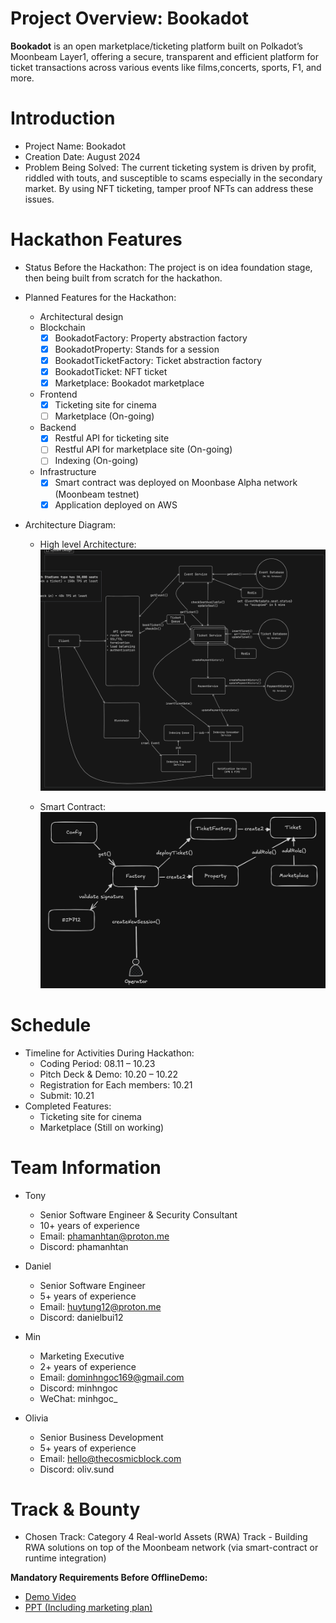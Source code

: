 # Project Overview: Bookadot

**Bookadot** is an open marketplace/ticketing platform built on Polkadot’s Moonbeam Layer1, offering a secure, transparent and efficient platform for ticket transactions across various events like films,concerts, sports, F1, and more.

# Introduction

- Project Name: Bookadot
- Creation Date: August 2024
- Problem Being Solved: The current ticketing system is driven by profit, riddled with touts, and susceptible to scams especially in the secondary market. By using NFT ticketing, tamper proof NFTs can address these issues.

# Hackathon Features

- Status Before the Hackathon: The project is on idea foundation stage, then being built from scratch for the hackathon.

- Planned Features for the Hackathon:
    - Architectural design
    - Blockchain
        - [x] BookadotFactory: Property abstraction factory 
        - [x] BookadotProperty: Stands for a session
        - [x] BookadotTicketFactory: Ticket abstraction factory 
        - [x] BookadotTicket: NFT ticket 
        - [x] Marketplace: Bookadot marketplace
    - Frontend
        - [x] Ticketing site for cinema
        - [ ] Marketplace (On-going)
    - Backend
        - [x] Restful API for ticketing site
        - [ ] Restful API for marketplace site (On-going)
        - [ ] Indexing (On-going)
    - Infrastructure
        - [x] Smart contract was deployed on Moonbase Alpha network (Moonbeam testnet)
        - [x] Application deployed on AWS

- Architecture Diagram:
    - High level Architecture:
    ![bookadot-high-level](./doc/bookadot-high-level-design.png)

    - Smart Contract:
    ![bookadot-smart-contract-flow](./doc/bookadot-smart-contract.jpeg)

# Schedule

- Timeline for Activities During Hackathon:
    - Coding Period: 08.11 – 10.23
    - Pitch Deck & Demo: 10.20 – 10.22
    - Registration for Each members: 10.21
    - Submit: 10.21
- Completed Features:
    - Ticketing site for cinema
    - Marketplace (Still on working)

# Team Information

- Tony
    - Senior Software Engineer & Security Consultant
    - 10+ years of experience
    - Email: phamanhtan@proton.me
    - Discord: phamanhtan

- Daniel
    - Senior Software Engineer
    - 5+ years of experience
    - Email: huytung12@proton.me
    - Discord: danielbui12

- Min
    - Marketing Executive
    - 2+ years of experience
    - Email: dominhngoc169@gmail.com
    - Discord: minhngoc
    - WeChat: minhgoc_

- Olivia
    - Senior Business Development
    - 5+ years of experience
    - Email: hello@thecosmicblock.com
    - Discord: oliv.sund

# Track & Bounty

- Chosen Track: Category 4 Real-world Assets (RWA) Track - Building RWA solutions on top of the Moonbeam network (via smart-contract or runtime integration)

**Mandatory Requirements Before OfflineDemo:**
- [Demo Video](https://www.youtube.com/watch?v=KT5xi9rnrgg)
- [PPT \(Including marketing plan\)](https://drive.google.com/file/d/1dT-ISwJGtNUJHrTdnIpcZNe7RXUSrZqD/view?usp=sharing)

